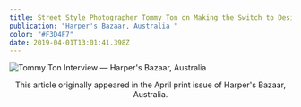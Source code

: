 ```yaml
---
title: Street Style Photographer Tommy Ton on Making the Switch to Design
publication: "Harper's Bazaar, Australia "
color: "#F3D4F7"
date: 2019-04-01T13:01:41.398Z
---
```



![](/uploads/harpers_bazaar_tommy_ton.jpg "Tommy Ton Interview — Harper's Bazaar, Australia ")

<center>This article originally appeared in the April print issue of Harper's Bazaar, Australia.</center>